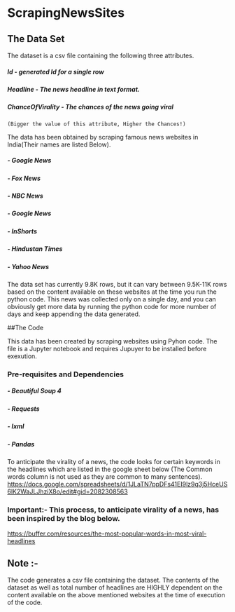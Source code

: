 # ScrapingNewsSites

## The Data Set
   The dataset is a csv file containing the following three attributes.
   ##### Id - generated Id for a single row
   ##### Headline - The news headline in text format.
   ##### ChanceOfVirality - The chances of the news going viral
    (Bigger the value of this attribute, Higher the Chances!)

   The data has been obtained by scraping famous news websites in India(Their names are listed Below).
   ##### - Google News
   ##### - Fox News
   ##### - NBC News
   ##### - Google News
   ##### - InShorts
   ##### - Hindustan Times
   ##### - Yahoo News

   The data set has currently 9.8K rows, but it can vary between 9.5K-11K rows based on the content available on these websites at the time you run the python code. This news was collected only on a single day, and you can obviously get more data by running the python code for more number of days and keep appending the data generated.


##The Code

   This data has been created by scraping websites using Pyhon code. The file is a Jupyter notebook and requires Jupuyer to be installed before exexution.
   ### Pre-requisites and Dependencies
   ##### - Beautiful Soup 4
   ##### - Requests
   ##### - lxml
   ##### - Pandas
   To anticipate the virality of a news, the code looks for certain keywords in the headlines which are listed in the google sheet below (The Common words column is not used as they are common to many sentences).
    https://docs.google.com/spreadsheets/d/1JLaTN7ppDFs41EI9lz9q3j5HceUS6lK2WaJLJhziX8o/edit#gid=2082308563

### Important:- This process, to anticipate virality of a news, has been inspired by the blog below.
https://buffer.com/resources/the-most-popular-words-in-most-viral-headlines

## Note :-
The code generates a csv file containing the dataset. The contents of the dataset as well as total number of headlines are HIGHLY dependent on the content available on the above mentioned websites at the time of execution of the code.

